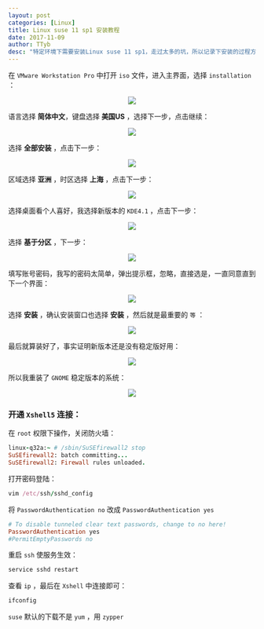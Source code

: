 ```yaml
---
layout: post
categories: [Linux]
title: Linux suse 11 sp1 安装教程
date: 2017-11-09
author: TTyb
desc: "特定环境下需要安装Linux suse 11 sp1，走过太多的坑，所以记录下安装的过程方便以后再使用"
---
```


在 `VMware Workstation Pro` 中打开 `iso` 文件，进入主界面，选择 `installation` ：

<p style="text-align:center"><img src="/static/postimage/linux/suse/1996148-20171109091548153-1846914593.png"/></p>

语言选择 **简体中文**，键盘选择 **美国US** ，选择下一步，点击继续：

<p style="text-align:center"><img src="/static/postimage/linux/suse/2996148-20171109091904794-1495399188.png"/></p>

选择 **全部安装** ，点击下一步：

<p style="text-align:center"><img src="/static/postimage/linux/suse/3996148-20171109092011231-153677505.png"/></p>

区域选择 **亚洲** ，时区选择 **上海** ，点击下一步：

<p style="text-align:center"><img src="/static/postimage/linux/suse/4996148-20171109092125544-1354742202.png"/></p>

选择桌面看个人喜好，我选择新版本的 `KDE4.1` ，点击下一步：

<p style="text-align:center"><img src="/static/postimage/linux/suse/5996148-20171109092302138-1808466605.png"/></p>

选择 **基于分区** ，下一步：

<p style="text-align:center"><img src="/static/postimage/linux/suse/6996148-20171109092349372-2114497399.png"/></p>

填写账号密码，我写的密码太简单，弹出提示框，忽略，直接选是，一直同意直到下一个界面：

<p style="text-align:center"><img src="/static/postimage/linux/suse/7996148-20171109092519981-452729107.png"/></p>

选择 **安装** ，确认安装窗口也选择 **安装** ，然后就是最重要的 `等` ：

<p style="text-align:center"><img src="/static/postimage/linux/suse/8996148-20171109092644075-263329700.png"/></p>

最后就算装好了，事实证明新版本还是没有稳定版好用：

<p style="text-align:center"><img src="/static/postimage/linux/suse/9996148-20171109094237091-566076248.png"/></p>

所以我重装了 `GNOME` 稳定版本的系统：

<p style="text-align:center"><img src="/static/postimage/linux/suse/10996148-20171109110132981-1955938616.png"/></p>

### 开通 `Xshell5` 连接：

在 `root` 权限下操作，关闭防火墙：

~~~ruby
linux-q32a:~ # /sbin/SuSEfirewall2 stop
SuSEfirewall2: batch committing...
SuSEfirewall2: Firewall rules unloaded.
~~~

打开密码登陆：

~~~ruby
vim /etc/ssh/sshd_config
~~~

将 `PasswordAuthentication no` 改成 `PasswordAuthentication yes`

~~~ruby
# To disable tunneled clear text passwords, change to no here!
PasswordAuthentication yes
#PermitEmptyPasswords no
~~~

重启 `ssh` 使服务生效：

~~~ruby
service sshd restart
~~~

查看 `ip` ，最后在 `Xshell` 中连接即可：

~~~ruby
ifconfig
~~~

 `suse` 默认的下载不是 `yum` ，用 `zypper`